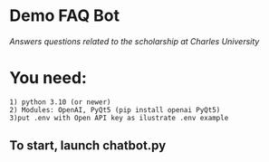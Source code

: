 # Demo FAQ Bot
###### Answers questions related to the scholarship at Charles University

# You need:
    1) python 3.10 (or newer)
    2) Modules: OpenAI, PyQt5 (pip install openai PyQt5)
    3)put .env with Open API key as ilustrate .env example

## To start, launch chatbot.py
